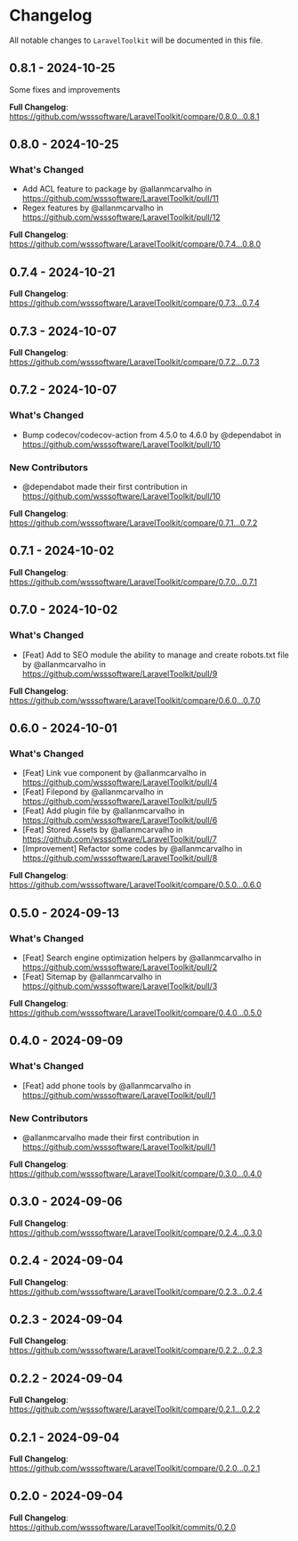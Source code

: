 # Changelog

All notable changes to `LaravelToolkit` will be documented in this file.

## 0.8.1 - 2024-10-25

Some fixes and improvements

**Full Changelog**: https://github.com/wsssoftware/LaravelToolkit/compare/0.8.0...0.8.1

## 0.8.0 - 2024-10-25

### What's Changed

* Add ACL feature to package by @allanmcarvalho in https://github.com/wsssoftware/LaravelToolkit/pull/11
* Regex features by @allanmcarvalho in https://github.com/wsssoftware/LaravelToolkit/pull/12

**Full Changelog**: https://github.com/wsssoftware/LaravelToolkit/compare/0.7.4...0.8.0

## 0.7.4 - 2024-10-21

**Full Changelog**: https://github.com/wsssoftware/LaravelToolkit/compare/0.7.3...0.7.4

## 0.7.3 - 2024-10-07

**Full Changelog**: https://github.com/wsssoftware/LaravelToolkit/compare/0.7.2...0.7.3

## 0.7.2 - 2024-10-07

### What's Changed

* Bump codecov/codecov-action from 4.5.0 to 4.6.0 by @dependabot in https://github.com/wsssoftware/LaravelToolkit/pull/10

### New Contributors

* @dependabot made their first contribution in https://github.com/wsssoftware/LaravelToolkit/pull/10

**Full Changelog**: https://github.com/wsssoftware/LaravelToolkit/compare/0.7.1...0.7.2

## 0.7.1 - 2024-10-02

**Full Changelog**: https://github.com/wsssoftware/LaravelToolkit/compare/0.7.0...0.7.1

## 0.7.0 - 2024-10-02

### What's Changed

* [Feat] Add to SEO module the ability to manage and create robots.txt file by @allanmcarvalho in https://github.com/wsssoftware/LaravelToolkit/pull/9

**Full Changelog**: https://github.com/wsssoftware/LaravelToolkit/compare/0.6.0...0.7.0

## 0.6.0 - 2024-10-01

### What's Changed

* [Feat] Link vue component by @allanmcarvalho in https://github.com/wsssoftware/LaravelToolkit/pull/4
* [Feat] Filepond by @allanmcarvalho in https://github.com/wsssoftware/LaravelToolkit/pull/5
* [Feat] Add plugin file by @allanmcarvalho in https://github.com/wsssoftware/LaravelToolkit/pull/6
* [Feat] Stored Assets by @allanmcarvalho in https://github.com/wsssoftware/LaravelToolkit/pull/7
* [Improvement] Refactor some codes by @allanmcarvalho in https://github.com/wsssoftware/LaravelToolkit/pull/8

**Full Changelog**: https://github.com/wsssoftware/LaravelToolkit/compare/0.5.0...0.6.0

## 0.5.0 - 2024-09-13

### What's Changed

* [Feat] Search engine optimization helpers by @allanmcarvalho in https://github.com/wsssoftware/LaravelToolkit/pull/2
* [Feat] Sitemap by @allanmcarvalho in https://github.com/wsssoftware/LaravelToolkit/pull/3

**Full Changelog**: https://github.com/wsssoftware/LaravelToolkit/compare/0.4.0...0.5.0

## 0.4.0 - 2024-09-09

### What's Changed

* [Feat] add phone tools by @allanmcarvalho in https://github.com/wsssoftware/LaravelToolkit/pull/1

### New Contributors

* @allanmcarvalho made their first contribution in https://github.com/wsssoftware/LaravelToolkit/pull/1

**Full Changelog**: https://github.com/wsssoftware/LaravelToolkit/compare/0.3.0...0.4.0

## 0.3.0 - 2024-09-06

**Full Changelog**: https://github.com/wsssoftware/LaravelToolkit/compare/0.2.4...0.3.0

## 0.2.4 - 2024-09-04

**Full Changelog**: https://github.com/wsssoftware/LaravelToolkit/compare/0.2.3...0.2.4

## 0.2.3 - 2024-09-04

**Full Changelog**: https://github.com/wsssoftware/LaravelToolkit/compare/0.2.2...0.2.3

## 0.2.2 - 2024-09-04

**Full Changelog**: https://github.com/wsssoftware/LaravelToolkit/compare/0.2.1...0.2.2

## 0.2.1 - 2024-09-04

**Full Changelog**: https://github.com/wsssoftware/LaravelToolkit/compare/0.2.0...0.2.1

## 0.2.0 - 2024-09-04

**Full Changelog**: https://github.com/wsssoftware/LaravelToolkit/commits/0.2.0
